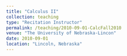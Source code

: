 ```yaml
---
title: "Calculus II"
collection: teaching
type: "Recitation Instructor"
permalink: /teaching/2010-09-01-CalcFall2010
venue: "The University of Nebraska-Lincon"
date: 2010-09-01
location: "Lincoln, Nebraska"
---
```

